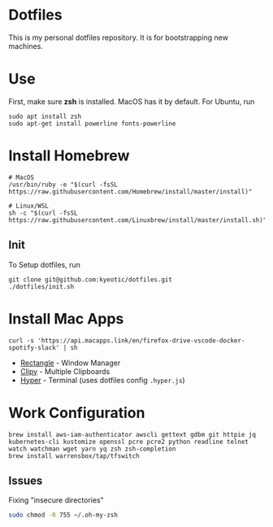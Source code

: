 # Dotfiles

This is my personal dotfiles repository. It is for bootstrapping new machines.

# Use

First, make sure **zsh** is installed. MacOS has it by default. For Ubuntu, run

```
sudo apt install zsh
sudo apt-get install powerline fonts-powerline
```

# Install Homebrew

```
# MacOS
/usr/bin/ruby -e "$(curl -fsSL https://raw.githubusercontent.com/Homebrew/install/master/install)"

# Linux/WSL
sh -c "$(curl -fsSL https://raw.githubusercontent.com/Linuxbrew/install/master/install.sh)"
```

## Init

To Setup dotfiles, run

```
git clone git@github.com:kyeotic/dotfiles.git
./dotfiles/init.sh
```

# Install Mac Apps

```
curl -s 'https://api.macapps.link/en/firefox-drive-vscode-docker-spotify-slack' | sh
```

* [Rectangle](https://rectangleapp.com/) - Window Manager
* [Clipy](https://github.com/Clipy/Clipy) - Multiple Clipboards
* [Hyper](https://hyper.is/) - Terminal (uses dotfiles config `.hyper.js`)

# Work Configuration

```
brew install aws-iam-authenticator awscli gettext gdbm git httpie jq kubernetes-cli kustomize openssl pcre pcre2 python readline telnet watch watchman wget yarn yq zsh zsh-completion
brew install warrensbox/tap/tfswitch
```

## Issues

Fixing "insecure directories"

```bash
sudo chmod -R 755 ~/.oh-my-zsh    
```